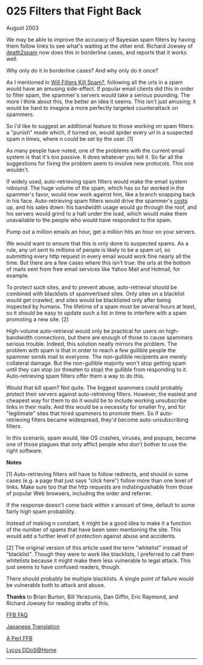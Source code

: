 # 025 Filters that Fight Back


  
 
  
 August 2003   
  
 We may be able to improve the accuracy of Bayesian spam filters by having them follow links to see what's waiting at the other end. Richard Jowsey of [death2spam](http://death2spam.com) now does this in borderline cases, and reports that it works well.   
  
 Why only do it in borderline cases? And why only do it once?   
  
 As I mentioned in [Will Filters Kill Spam?](wfks.html), following all the urls in a spam would have an amusing side-effect. If popular email clients did this in order to filter spam, the spammer's servers would take a serious pounding. The more I think about this, the better an idea it seems. This isn't just amusing; it would be hard to imagine a more perfectly targeted counterattack on spammers.   
  
 So I'd like to suggest an additional feature to those working on spam filters: a "punish" mode which, if turned on, would spider every url in a suspected spam n times, where n could be set by the user. [1]   
  
 As many people have noted, one of the problems with the current email system is that it's too passive. It does whatever you tell it. So far all the suggestions for fixing the problem seem to involve new protocols. This one wouldn't.   
  
 If widely used, auto-retrieving spam filters would make the email system _rebound._ The huge volume of the spam, which has so far worked in the spammer's favor, would now work against him, like a branch snapping back in his face. Auto-retrieving spam filters would drive the spammer's [costs](http://www.bork.ca/pics/?path=incoming&img=bill.jpg) up, and his sales down: his bandwidth usage would go through the roof, and his servers would grind to a halt under the load, which would make them unavailable to the people who would have responded to the spam.   
  
 Pump out a million emails an hour, get a million hits an hour on your servers.   
  
 We would want to ensure that this is only done to suspected spams. As a rule, any url sent to millions of people is likely to be a spam url, so submitting every http request in every email would work fine nearly all the time. But there are a few cases where this isn't true: the urls at the bottom of mails sent from free email services like Yahoo Mail and Hotmail, for example.   
  
 To protect such sites, and to prevent abuse, auto-retrieval should be combined with blacklists of spamvertised sites. Only sites on a blacklist would get crawled, and sites would be blacklisted only after being inspected by humans. The lifetime of a spam must be several hours at least, so it should be easy to update such a list in time to interfere with a spam promoting a new site. [2]   
  
 High-volume auto-retrieval would only be practical for users on high-bandwidth connections, but there are enough of those to cause spammers serious trouble. Indeed, this solution neatly mirrors the problem. The problem with spam is that in order to reach a few gullible people the spammer sends mail to everyone. The non-gullible recipients are merely collateral damage. But the non-gullible majority won't stop getting spam until they can stop (or threaten to stop) the gullible from responding to it. Auto-retrieving spam filters offer them a way to do this.   
  
 Would that kill spam? Not quite. The biggest spammers could probably protect their servers against auto-retrieving filters. However, the easiest and cheapest way for them to do it would be to include working unsubscribe links in their mails. And this would be a necessity for smaller fry, and for "legitimate" sites that hired spammers to promote them. So if auto-retrieving filters became widespread, they'd become auto-unsubscribing filters.   
  
 In this scenario, spam would, like OS crashes, viruses, and popups, become one of those plagues that only afflict people who don't bother to use the right software.   
  
 
  
 
  
 **Notes**   
  
 [1] Auto-retrieving filters will have to follow redirects, and should in some cases (e.g. a page that just says "click here") follow more than one level of links. Make sure too that the http requests are indistinguishable from those of popular Web browsers, including the order and referrer.   
  
 If the response doesn't come back within x amount of time, default to some fairly high spam probability.   
  
 Instead of making n constant, it might be a good idea to make it a function of the number of spams that have been seen mentioning the site. This would add a further level of protection against abuse and accidents.   
  
 [2] The original version of this article used the term "whitelist" instead of "blacklist". Though they were to work like blacklists, I preferred to call them whitelists because it might make them less vulnerable to legal attack. This just seems to have confused readers, though.   
  
 There should probably be multiple blacklists. A single point of failure would be vulnerable both to attack and abuse.   
  
 
  
 
  
 **Thanks** to Brian Burton, Bill Yerazunis, Dan Giffin, Eric Raymond, and Richard Jowsey for reading drafts of this.   
  
 
  
 
  
 
  
 [FFB FAQ](ffbfaq.html)   
  
 [Japanese Translation](http://www.shiro.dreamhost.com/scheme/trans/ffb-j.html)   
  
 
  
 [A Perl FFB](http://radio.weblogs.com/0111823/2003/11/16.html#a373)   
  
 [Lycos DDoS@Home](http://news.bbc.co.uk/2/hi/technology/4051553.stm)   
  
 
  
 
  
 
  
 
  
 

 
* * *
 

 

